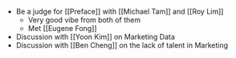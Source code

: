 - Be a judge for [[Preface]] with [[Michael Tam]] and [[Roy Lim]]
    - Very good vibe from both of them
    - Met [[Eugene Fong]]
- Discussion with [[Yoon Kim]] on Marketing Data
- Discussion with [[Ben Cheng]] on the lack of talent in Marketing 
